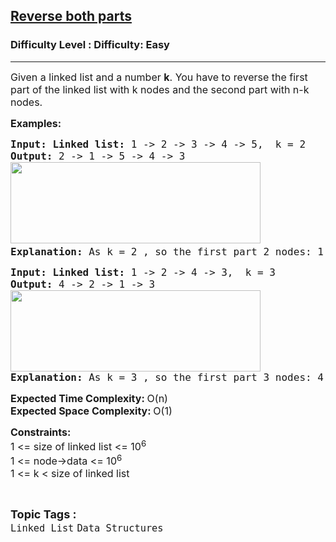 <h2><a href="https://www.geeksforgeeks.org/problems/reverse-both-parts--170647/1?page=1&category=Linked%20List&sortBy=difficulty">Reverse both parts</a></h2><h3>Difficulty Level : Difficulty: Easy</h3><hr><div class="problems_problem_content__Xm_eO"><p><span style="font-size: 12pt;">Given a linked list and a number <strong>k</strong>. You have to reverse the first part of the linked list with k nodes and the second part with n-k nodes.</span></p>
<p><span style="font-size: 12pt;"><strong>Examples:</strong></span></p>
<pre><span style="font-size: 12pt;"><strong>Input: Linked list: </strong>1 -&gt; 2 -&gt; 3 -&gt; 4 -&gt; 5,  k = 2<strong>
Output: </strong>2 -&gt; 1 -&gt; 5 -&gt; 4 -&gt; 3<br><img src="https://media.geeksforgeeks.org/img-practice/prod/addEditProblem/713973/Web/Other/blobid0_1723141555.png" width="400" height="130"><strong>
Explanation: </strong>As k = 2 , so the first part 2 nodes: 1 -&gt; 2 and the second part with 3 nodes: 3 -&gt; 4 -&gt; 5. Now after reversing the first part: 2 -&gt; 1 and the second part: 5 -&gt; 4 -&gt; 3. So the output is: 2 -&gt; 1 -&gt; 5 -&gt; 4 -&gt; 3</span></pre>
<pre><span style="font-size: 12pt;"><strong>Input: Linked list: </strong>1 -&gt; 2 -&gt; 4 -&gt; 3,  k = 3
<strong>Output: </strong>4 -&gt; 2 -&gt; 1 -&gt; 3<br><img src="https://media.geeksforgeeks.org/img-practice/prod/addEditProblem/713973/Web/Other/blobid1_1723141562.png" width="400" height="130"><br><strong>Explanation: </strong>As k = 3 , so the first part 3 nodes: 4 -&gt; 2 -&gt; 1 and the second part with 1 nodes: 3. Now after reversing the first part: 1 -&gt; 2 -&gt; 4 and the second part: 3. So the output is: 1 -&gt; 2 -&gt; 4 -&gt; 3
</span></pre>
<p><span style="font-size: 12pt;"><strong>Expected Time Complexity:&nbsp;</strong>O(n)<strong><br>Expected Space Complexity:&nbsp;</strong>O(1)</span></p>
<p><span style="font-size: 12pt;"><strong>Constraints:</strong><br>1 &lt;= size of linked list &lt;= 10<sup>6</sup>&nbsp; &nbsp;<sup><br></sup></span><span style="font-size: 12pt; font-family: -apple-system, BlinkMacSystemFont, 'Segoe UI', Roboto, Oxygen, Ubuntu, Cantarell, 'Open Sans', 'Helvetica Neue', sans-serif;">1 &lt;= node-&gt;data &lt;= 10<sup>6</sup></span><sup style="font-family: -apple-system, BlinkMacSystemFont, 'Segoe UI', Roboto, Oxygen, Ubuntu, Cantarell, 'Open Sans', 'Helvetica Neue', sans-serif;"><br></sup><span style="font-size: 12pt;">1 &lt;= k &lt;&nbsp;</span><span style="font-size: 16px; font-family: -apple-system, BlinkMacSystemFont, 'Segoe UI', Roboto, Oxygen, Ubuntu, Cantarell, 'Open Sans', 'Helvetica Neue', sans-serif;">size of linked list</span></p></div><br><p><span style=font-size:18px><strong>Topic Tags : </strong><br><code>Linked List</code>&nbsp;<code>Data Structures</code>&nbsp;